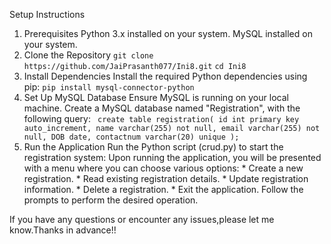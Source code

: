 Setup Instructions
1. Prerequisites
    Python 3.x installed on your system.
    MySQL installed on your system.
2. Clone the Repository
    `git clone https://github.com/JaiPrasanth077/Ini8.git`
    `cd Ini8`
3. Install Dependencies
    Install the required Python dependencies using pip:
       `pip install mysql-connector-python`
4. Set Up MySQL Database
    Ensure MySQL is running on your local machine.
    Create a MySQL database named "Registration", with the following query:
          ` create table registration(
               id int primary key auto_increment,
               name varchar(255) not null,
               email varchar(255) not null,
               DOB date,
               contactnum varchar(20) unique
               );`
5. Run the Application
    Run the Python script (crud.py) to start the registration system:
       Upon running the application, you will be presented with a menu where you can choose various options:
           * Create a new registration.
           * Read existing registration details.
           * Update registration information.
           * Delete a registration.
           * Exit the application.
       Follow the prompts to perform the desired operation.



If you have any questions or encounter any issues,please let me know.Thanks in advance!!
